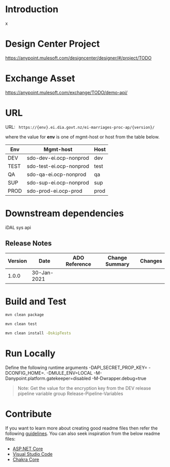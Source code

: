 # Introduction 
x



# Design Center Project
https://anypoint.mulesoft.com/designcenter/designer/#/project/TODO

# Exchange Asset
https://anypoint.mulesoft.com/exchange/TODO/demo-api/

# URL
URL: ``` https://{env}.ei.dia.govt.nz/ei-marriages-proc-ap/{version}/```

where the value for **env** is one of mgmt-host or host from the table below.

|Env|Mgmt-host|Host|
|----|---------------------|--------------|
|DEV|sdo-dev-ei.ocp-nonprod|dev|
|TEST|sdo-test-ei.ocp-nonprod|test|
|QA|sdo-qa-ei.ocp-nonprod|qa|
|SUP|sdo-sup-ei.ocp-nonprod|sup|
|PROD|sdo-prod-ei.ocp-prod|prod|

# Downstream dependencies
iDAL sys api


## Release Notes
|Version|Date|ADO Reference|Change Summary|Changes|
|---|---|-------|-------------|----|
|1.0.0|30-Jan-2021||


# Build and Test
```bash
mvn clean package
```
```bash
mvn clean test
```
```bash
mvn clean install -DskipTests
```

# Run Locally
Define the following runtime arguments
-DAPI_SECRET_PROP_KEY=<encryption-key> -DCONFIG_HOME=. -DMULE_ENV=LOCAL -M-Danypoint.platform.gatekeeper=disabled -M-Dwrapper.debug=true

> Note: Get the value for the encryption key from the DEV release pipeline variable group Release-Pipeline-Variables

# Contribute

If you want to learn more about creating good readme files then refer the following [guidelines](https://docs.microsoft.com/en-us/azure/devops/repos/git/create-a-readme?view=azure-devops). You can also seek inspiration from the below readme files:
- [ASP.NET Core](https://github.com/aspnet/Home)
- [Visual Studio Code](https://github.com/Microsoft/vscode)
- [Chakra Core](https://github.com/Microsoft/ChakraCore)
